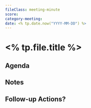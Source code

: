 ```yaml
---
fileClass: meeting-minute
score: 
category-meeting:   
date: <% tp.date.now("YYYY-MM-DD") %>  
---
```


# <% tp.file.title %>
## Agenda

## Notes

## Follow-up Actions?